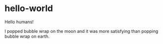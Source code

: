 # hello-world

Hello humans!

I popped bubble wrap on the moon and it was more satisfying than popping bubble wrap on earth. 
